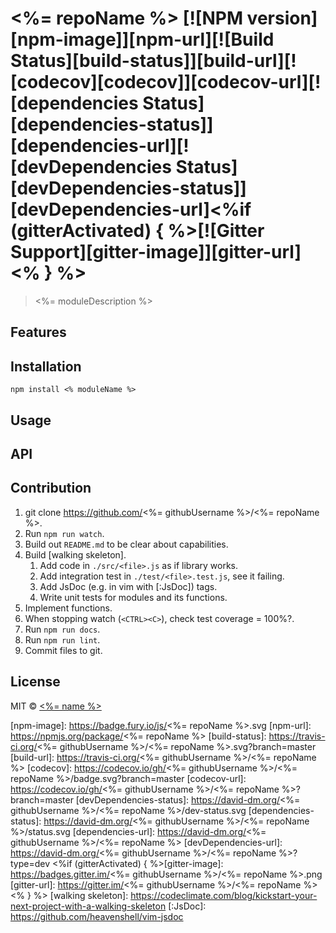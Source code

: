 # <%= repoName %> [![NPM version][npm-image]][npm-url][![Build Status][build-status]][build-url][![codecov][codecov]][codecov-url][![dependencies Status][dependencies-status]][dependencies-url][![devDependencies Status][devDependencies-status]][devDependencies-url]<%if (gitterActivated) { %>[![Gitter Support][gitter-image]][gitter-url]<% } %>

> <%= moduleDescription %>

## Features

## Installation

```
npm install <% moduleName %>
```

## Usage

## API

## Contribution

1. git clone https://github.com/<%= githubUsername %>/<%= repoName %>.
1. Run `npm run watch`.
1. Build out `README.md` to be clear about capabilities.
1. Build [walking skeleton].
    1. Add code in `./src/<file>.js` as if library works.
    1. Add integration test in `./test/<file>.test.js`, see it failing.
    1. Add JsDoc (e.g. in vim with [:JsDoc]) tags.
    1. Write unit tests for modules and its functions.
1. Implement functions.
1. When stopping watch (`<CTRL><C>`), check test coverage = 100%?.
1. Run `npm run docs`.
1. Run `npm run lint`.
1. Commit files to git.

## License

MIT © [<%= name %>](<%= website %>)

[npm-image]: https://badge.fury.io/js/<%= repoName %>.svg
[npm-url]: https://npmjs.org/package/<%= repoName %>
[build-status]: https://travis-ci.org/<%= githubUsername %>/<%= repoName %>.svg?branch=master
[build-url]: https://travis-ci.org/<%= githubUsername %>/<%= repoName %>
[codecov]: https://codecov.io/gh/<%= githubUsername %>/<%= repoName %>/badge.svg?branch=master
[codecov-url]: https://codecov.io/gh/<%= githubUsername %>/<%= repoName %>?branch=master
[devDependencies-status]: https://david-dm.org/<%= githubUsername %>/<%= repoName %>/dev-status.svg
[dependencies-status]: https://david-dm.org/<%= githubUsername %>/<%= repoName %>/status.svg
[dependencies-url]: https://david-dm.org/<%= githubUsername %>/<%= repoName %>
[devDependencies-url]: https://david-dm.org/<%= githubUsername %>/<%= repoName %>?type=dev
<%if (gitterActivated) { %>[gitter-image]: https://badges.gitter.im/<%= githubUsername %>/<%= repoName %>.png
[gitter-url]: https://gitter.im/<%= githubUsername %>/<%= repoName %><% } %>
[walking skeleton]: https://codeclimate.com/blog/kickstart-your-next-project-with-a-walking-skeleton
[:JsDoc]: https://github.com/heavenshell/vim-jsdoc
